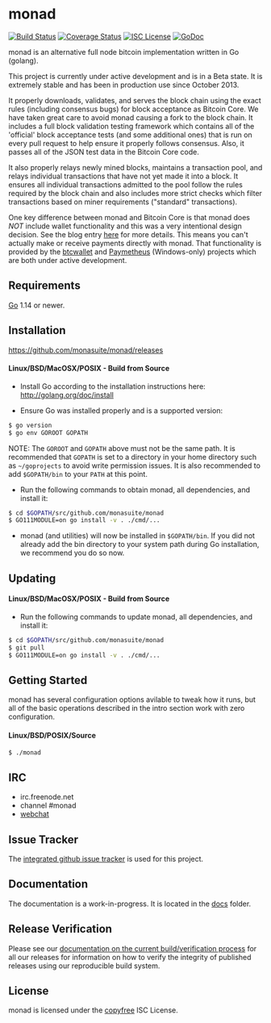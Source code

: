 monad
====

[![Build Status](https://github.com/monasuite/monad/workflows/Build%20and%20Test/badge.svg)](https://github.com/monasuite/monad/actions)
[![Coverage Status](https://coveralls.io/repos/github/monasuite/monad/badge.svg?branch=main)](https://coveralls.io/github/monasuite/monad?branch=main)
[![ISC License](https://img.shields.io/badge/license-ISC-blue.svg)](http://copyfree.org)
[![GoDoc](https://img.shields.io/badge/godoc-reference-blue.svg)](https://pkg.go.dev/github.com/monasuite/monad)

monad is an alternative full node bitcoin implementation written in Go (golang).

This project is currently under active development and is in a Beta state.  It
is extremely stable and has been in production use since October 2013.

It properly downloads, validates, and serves the block chain using the exact
rules (including consensus bugs) for block acceptance as Bitcoin Core.  We have
taken great care to avoid monad causing a fork to the block chain.  It includes a
full block validation testing framework which contains all of the 'official'
block acceptance tests (and some additional ones) that is run on every pull
request to help ensure it properly follows consensus.  Also, it passes all of
the JSON test data in the Bitcoin Core code.

It also properly relays newly mined blocks, maintains a transaction pool, and
relays individual transactions that have not yet made it into a block.  It
ensures all individual transactions admitted to the pool follow the rules
required by the block chain and also includes more strict checks which filter
transactions based on miner requirements ("standard" transactions).

One key difference between monad and Bitcoin Core is that monad does *NOT* include
wallet functionality and this was a very intentional design decision.  See the
blog entry [here](https://web.archive.org/web/20171125143919/https://blog.conformal.com/btcd-not-your-moms-bitcoin-daemon)
for more details.  This means you can't actually make or receive payments
directly with monad.  That functionality is provided by the
[btcwallet](https://github.com/btcsuite/btcwallet) and
[Paymetheus](https://github.com/btcsuite/Paymetheus) (Windows-only) projects
which are both under active development.

## Requirements

[Go](http://golang.org) 1.14 or newer.

## Installation

https://github.com/monasuite/monad/releases

#### Linux/BSD/MacOSX/POSIX - Build from Source

- Install Go according to the installation instructions here:
  http://golang.org/doc/install

- Ensure Go was installed properly and is a supported version:

```bash
$ go version
$ go env GOROOT GOPATH
```

NOTE: The `GOROOT` and `GOPATH` above must not be the same path.  It is
recommended that `GOPATH` is set to a directory in your home directory such as
`~/goprojects` to avoid write permission issues.  It is also recommended to add
`$GOPATH/bin` to your `PATH` at this point.

- Run the following commands to obtain monad, all dependencies, and install it:

```bash
$ cd $GOPATH/src/github.com/monasuite/monad
$ GO111MODULE=on go install -v . ./cmd/...
```

- monad (and utilities) will now be installed in ```$GOPATH/bin```.  If you did
  not already add the bin directory to your system path during Go installation,
  we recommend you do so now.

## Updating

#### Linux/BSD/MacOSX/POSIX - Build from Source

- Run the following commands to update monad, all dependencies, and install it:

```bash
$ cd $GOPATH/src/github.com/monasuite/monad
$ git pull
$ GO111MODULE=on go install -v . ./cmd/...
```

## Getting Started

monad has several configuration options avilable to tweak how it runs, but all
of the basic operations described in the intro section work with zero
configuration.

#### Linux/BSD/POSIX/Source

```bash
$ ./monad
```

## IRC

- irc.freenode.net
- channel #monad
- [webchat](https://webchat.freenode.net/?channels=monad)

## Issue Tracker

The [integrated github issue tracker](https://github.com/monasuite/monad/issues)
is used for this project.

## Documentation

The documentation is a work-in-progress.  It is located in the [docs](https://github.com/monasuite/monad/tree/master/docs) folder.

## Release Verification

Please see our [documentation on the current build/verification
process](https://github.com/monasuite/monad/tree/master/release) for all our
releases for information on how to verify the integrity of published releases
using our reproducible build system.

## License

monad is licensed under the [copyfree](http://copyfree.org) ISC License.
